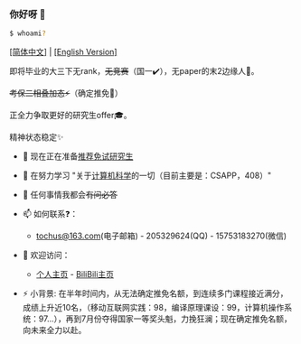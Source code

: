 ### 你好呀 👋 

```bash
$ whoami? 
```
[[简体中文]](README.md) | [[English Version]](./Lan/EN/README.md)

即将毕业的大三下无rank，~~无竞赛~~（国一✔️），无paper的末2边缘人🥹。

~~考保二相叠加态⚡~~（确定推免🌟） 

正全力争取更好的研究生offer🎓。

精神状态稳定✨

- 🔭 现在正在准备[推荐免试研究生](https://baike.baidu.com/item/%E6%8E%A8%E8%8D%90%E5%85%8D%E8%AF%95%E7%A0%94%E7%A9%B6%E7%94%9F/7548691?fr=ge_ala)
- 🌱 在努力学习 "关于[计算机科学](https://zh.wikipedia.org/zh-cn/%E8%AE%A1%E7%AE%97%E6%9C%BA%E7%A7%91%E5%AD%A6)的一切（目前主要是：CSAPP，408）"
- 💬 任何事情我都会~~有问必答~~
- 📫 如何联系❓：
  - tochus@163.com(电子邮箱) - 205329624(QQ) - 15753183270(微信)
- 🔗 欢迎访问：
  - [个人主页](https://tochusc.github.io/) - [BiliBili主页](https://space.bilibili.com/10478211)
    
- ⚡ 小背景: 在半年时间内，从无法确定推免名额，到连续多门课程接近满分，成绩上升近10名，（移动互联网实践：98，编译原理课设：99，计算机操作系统：97...），再到7月份夺得国家一等奖头魁，力挽狂澜；现在确定推免名额，向未来全力以赴。
